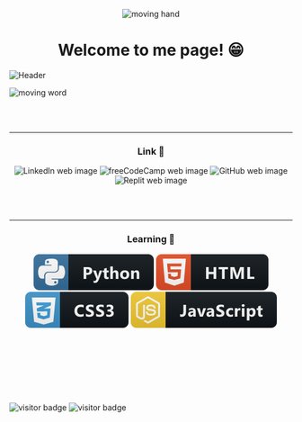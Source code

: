 <p align="center">
  <img width="200" src="https://raw.githubusercontent.com/iampavangandhi/iampavangandhi/master/gifs/Hi.gif" alt="moving hand">
</p>

<h1 align="center">Welcome to me page! 😁</h1>

![Header](./https://ibb.co/Jd2dL2M)

<p href="https://git.io/typing-svg">
  <img src="https://readme-typing-svg.herokuapp.com/?lines=Hi+there!;I'm+Syahmi;What+about+yours?" alt="moving word">
</p>

<br /><br />

---

<h3 align="center">Link 🔗</h3>
<p align="center" href="https://www.linkedin.com/in/szx96" href="https://www.freecodecamp.org/SYAHMI-ROSLEE" href="https://github.com/Syahmiz" href="https://replit.com/@zikryx">
  <img src="https://img.shields.io/badge/linkedin-%230077B5.svg?style=for-the-badge&logo=linkedin&logoColor=white" alt="LinkedIn web image">
  <img src="https://img.shields.io/badge/Freecodecamp-%23123.svg?&style=for-the-badge&logo=freecodecamp&logoColor=green" alt="freeCodeCamp web image">
  <img src="https://img.shields.io/badge/github-%23121011.svg?style=for-the-badge&logo=github&logoColor=white" alt="GitHub web image">
  <img src="https://img.shields.io/badge/Replit-DD1200?style=for-the-badge&logo=Replit&logoColor=white" alt="Replit web image">
</p>

<br /><br />

---

<h3 align="center">Learning 📘</h3>
<p align="center" href="none">
  <img src="https://raw.githubusercontent.com/MikeCodesDotNET/ColoredBadges/master/svg/dev/languages/python.svg" alt="Python image">
  <img src="https://github.com/MikeCodesDotNET/ColoredBadges/raw/master/svg/dev/languages/html.svg" alt="html image">
  <img src="https://github.com/MikeCodesDotNET/ColoredBadges/raw/master/svg/dev/languages/css3.svg" alt="css3 image">
  <img src="https://github.com/MikeCodesDotNET/ColoredBadges/raw/master/svg/dev/languages/js.svg" alt="js image">
</p>
<br /><br /><br /><br /><br /><br />

![visitor badge](https://visitor-badge.glitch.me/badge?page_id=jwenjian.visitor-badge&left_color=red&right_color=green&left_text=Hello%20Visitors)
![visitor badge](https://custom-icon-badges.herokuapp.com/github/license/denvercoder1/custom-icon-badges?logo=repo)
